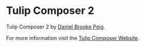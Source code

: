 # Tulip Composer 2
 Tulip Composer 2 by [Daniel Brooke Peig](https://www.danbp.org).

 For more information visit the [Tulip Composer Website](https://www.danbp.org/tulipcomposer).
